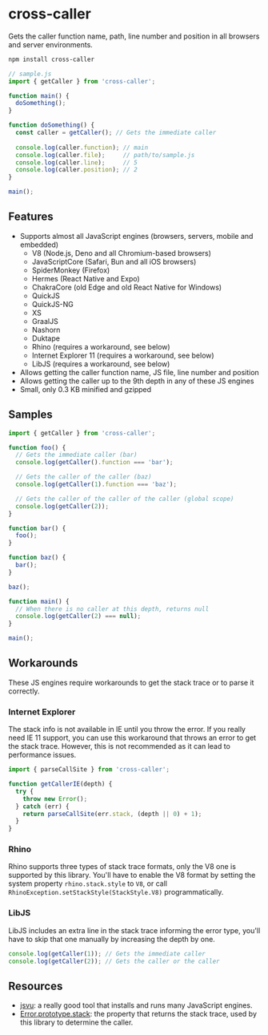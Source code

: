 # cross-caller

Gets the caller function name, path, line number and position in all browsers and server environments. 

```sh
npm install cross-caller
```

```js
// sample.js
import { getCaller } from 'cross-caller';

function main() {
  doSomething();
}

function doSomething() {
  const caller = getCaller(); // Gets the immediate caller
  
  console.log(caller.function); // main
  console.log(caller.file);     // path/to/sample.js
  console.log(caller.line);     // 5
  console.log(caller.position); // 2
}

main();
```

## Features

- Supports almost all JavaScript engines (browsers, servers, mobile and embedded)
  - V8 (Node.js, Deno and all Chromium-based browsers)
  - JavaScriptCore (Safari, Bun and all iOS browsers)
  - SpiderMonkey (Firefox)
  - Hermes (React Native and Expo)
  - ChakraCore (old Edge and old React Native for Windows)
  - QuickJS
  - QuickJS-NG
  - XS
  - GraalJS
  - Nashorn
  - Duktape
  - Rhino (requires a workaround, see below)
  - Internet Explorer 11 (requires a workaround, see below)
  - LibJS (requires a workaround, see below)
- Allows getting the caller function name, JS file, line number and position
- Allows getting the caller up to the 9th depth in any of these JS engines
- Small, only 0.3 KB minified and gzipped

## Samples

```js
import { getCaller } from 'cross-caller';

function foo() {
  // Gets the immediate caller (bar)
  console.log(getCaller().function === 'bar');

  // Gets the caller of the caller (baz)
  console.log(getCaller(1).function === 'baz');

  // Gets the caller of the caller of the caller (global scope)
  console.log(getCaller(2));
}

function bar() {
  foo();
}

function baz() {
  bar();
}

baz();
```

```js
function main() {
  // When there is no caller at this depth, returns null
  console.log(getCaller(2) === null);
}

main();
```

## Workarounds

These JS engines require workarounds to get the stack trace or to parse it correctly.

### Internet Explorer

The stack info is not available in IE until you throw the error. If you really need IE 11 support, you can use this workaround that throws an error to get the stack trace.
However, this is not recommended as it can lead to performance issues.

```ts
import { parseCallSite } from 'cross-caller';

function getCallerIE(depth) {
  try {
    throw new Error();
  } catch (err) {
    return parseCallSite(err.stack, (depth || 0) + 1);
  }
}
```

### Rhino

Rhino supports three types of stack trace formats, only the V8 one is supported by this library.
You'll have to enable the V8 format by setting the system property `rhino.stack.style` to `V8`, or call `RhinoException.setStackStyle(StackStyle.V8)` programmatically.

### LibJS

LibJS includes an extra line in the stack trace informing the error type, you'll have to skip that one manually by increasing the depth by one.

```ts
console.log(getCaller(1)); // Gets the immediate caller
console.log(getCaller(2)); // Gets the caller or the caller
```

## Resources

- [jsvu](https://github.com/GoogleChromeLabs/jsvu): a really good tool that installs and runs many JavaScript engines.
- [Error.prototype.stack](https://developer.mozilla.org/en-US/docs/Web/JavaScript/Reference/Global_Objects/Error/stack): the property that returns the stack trace, used by this library to determine the caller.

